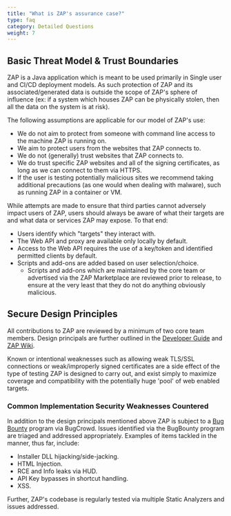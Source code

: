 ```yaml
---
title: "What is ZAP's assurance case?"
type: faq
category: Detailed Questions
weight: 7
---
```


## Basic Threat Model & Trust Boundaries

ZAP is a Java application which is meant to be used primarily in Single user and CI/CD deployment models. As such protection of ZAP and its associated/generated data is outside the scope of ZAP's sphere of influence (ex: if a system which houses ZAP can be physically stolen, then all the data on the system is at risk).

The following assumptions are applicable for our model of ZAP's use:

- We do not aim to protect from someone with command line access to the machine ZAP is running on.
- We aim to protect users from the websites that ZAP connects to.
- We do not (generally) trust websites that ZAP connects to.
- We do trust specific ZAP websites and all of the signing certificates, as long as we can connect to them via HTTPS.
- If the user is testing potentially malicious sites we recommend taking additional precautions (as one would when dealing with malware), such as running ZAP in a container or VM.

While attempts are made to ensure that third parties cannot adversely impact users of ZAP, users should always be aware of what their targets are and what data or services ZAP may expose. To that end:

- Users identify which "targets" they interact with.
- The Web API and proxy are available only locally by default.
- Access to the Web API requires the use of a key/token and identified permitted clients by default.
- Scripts and add-ons are added based on user selection/choice.
	- Scripts and add-ons which are maintained by the core team or advertised via the ZAP Marketplace are reviewed prior to release, to ensure at the very least that they do not do anything obviously malicious.

## Secure Design Principles

All contributions to ZAP are reviewed by a minimum of two core team members. Design principals are further outlined in the [Developer Guide](https://www.zaproxy.org/docs/developer/) and [ZAP Wiki](https://github.com/zaproxy/zaproxy/wiki/).

Known or intentional weaknesses such as allowing weak TLS/SSL connections or weak/improperly signed certificates are a side effect of the type of testing ZAP is designed to carry out, and exist simply to maximize coverage and compatibility with the potentially huge 'pool' of web enabled targets.

### Common Implementation Security Weaknesses Countered

In addition to the design principals mentioned above ZAP is subject to a [Bug Bounty](https://bugcrowd.com/owaspzap) program via BugCrowd. Issues identified via the BugBounty program are triaged and addressed appropriately. Examples of items tackled in the manner, thus far, include:
- Installer DLL hijacking/side-jacking.
- HTML Injection.
- RCE and Info leaks via HUD.
- API Key bypasses in shortcut handling.
- XSS.

Further, ZAP's codebase is regularly tested via multiple Static Analyzers and issues addressed.
